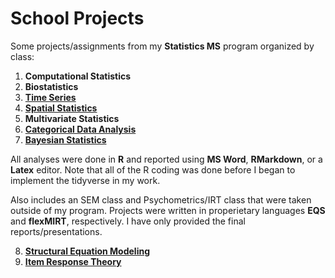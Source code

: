 # School Projects
Some projects/assignments from my **Statistics MS** program organized by class:

1. **Computational Statistics**
2. **Biostatistics**
3. [**Time Series**](https://github.com/lgjohnson/SchoolProjects/tree/master/Time%20Series)
4. [**Spatial Statistics**](https://github.com/lgjohnson/SchoolProjects/tree/master/Spatial%20Analysis)
5. **Multivariate Statistics**
6. [**Categorical Data Analysis**](https://github.com/lgjohnson/SchoolProjects/tree/master/Categorical%20Data%20Analysis)
7. [**Bayesian Statistics**](https://github.com/lgjohnson/SchoolProjects/tree/master/Bayesian%20Statistics)


All analyses were done in **R** and reported using **MS Word**, **RMarkdown**, or a **Latex** editor. Note that all of the R coding was done before I began to implement the tidyverse in my work.

Also includes an SEM class and Psychometrics/IRT class that were taken outside of my program. Projects were written in properietary languages **EQS** and **flexMIRT**, respectively. I have only provided the final reports/presentations.

8. [**Structural Equation Modeling**](https://github.com/lgjohnson/SchoolProjects/tree/master/Structural%20Equation%20Modeling)
9. [**Item Response Theory**](https://github.com/lgjohnson/SchoolProjects/tree/master/Item%20Response%20Theory)
